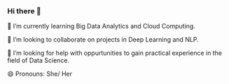 ### Hi there 👋


🔭 I’m currently learning Big Data Analytics and Cloud Computing.

👯 I’m looking to collaborate on projects in Deep Learning and NLP.

🤔 I’m looking for help with oppurtunities to gain practical experience in the field of Data Science.

😄 Pronouns: She/ Her
